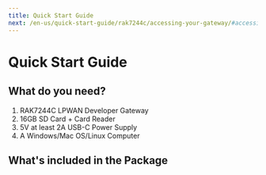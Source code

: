 ```yaml
---
title: Quick Start Guide
next: /en-us/quick-start-guide/rak7244c/accessing-your-gateway/#accessing-your-gateway
---
```


# Quick Start Guide

<rk-img
  src="/assets/images/quick-start-guide/rak7244c/quick-start-guide/fendmvbfrguhtcxjnewh.jpg"
  width="90%"
  figure-number="1"
  caption="RAK7244C Product Overview"
/>

## What do you need?

1. RAK7244C LPWAN Developer Gateway
2. 16GB SD Card + Card Reader
3. 5V at least 2A USB-C Power Supply
4. A Windows/Mac OS/Linux Computer

<rk-btn
  src="https://store.rakwireless.com/products/rak7244-lpwan-developer-gateway?variant=31446039887917"
  label="Buy a RAK7244C LPWAN Developer Gateway"
  _blank
/>

## What's included in the Package

<rk-img
  src="/assets/images/quick-start-guide/rak7244c/quick-start-guide/package.png"
  width="100%"
  figure-number="2"
  caption="RAK7244C Package Contents"
/>
